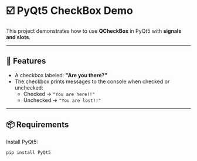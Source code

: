# ☑️ PyQt5 CheckBox Demo

This project demonstrates how to use **QCheckBox** in PyQt5 with **signals and slots**.

---

## 🚀 Features
- A checkbox labeled: **"Are you there?"**
- The checkbox prints messages to the console when checked or unchecked:
  - Checked → `"You are here!!"`
  - Unchecked → `"You are lost!!"`

---

## 📦 Requirements
Install PyQt5:

```bash
pip install PyQt5
